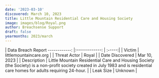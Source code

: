 ```yaml
---
date: '2023-03-10'
discovered: March 10, 2023
title: Little Mountain Residential Care and Housing Society
image: images/blog/Royal.png
author: Breachsense Support
draft: false
yearmonths: 2023/march
---
```



| Data Breach Report
------------:     |:-------------:    | :-----:|
| Victim      | littlemountaincare.org      | 
| Threat Actor      | Royal      | 
| Date Discovered      | Mar 10, 2023      | 
| Description      | Little Mountain Residential Care and Housing Society (the Society) is a non-profit society created in July 1983 and is residential care homes for adults requiring 24-hour.      | 
| Leak Size      | Unknown      | 

